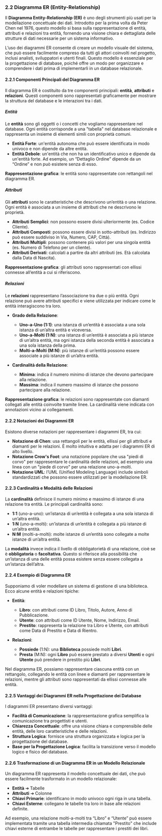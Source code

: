 ### 2.2 Diagramma ER (Entity-Relationship)

Il **Diagramma Entity-Relationship (ER)** è uno degli strumenti più usati per la modellazione concettuale dei dati. Introdotto per la prima volta da Peter Chen nel 1976, questo modello si basa sulla rappresentazione di entità, attributi e relazioni tra entità, fornendo una visione chiara e dettagliata delle strutture di dati necessarie per un sistema informativo.

L’uso dei diagrammi ER consente di creare un modello visuale del sistema, che può essere facilmente compreso da tutti gli attori coinvolti nel progetto, inclusi analisti, sviluppatori e utenti finali. Questo modello è essenziale per la progettazione di database, poiché offre un modo per organizzare e comprendere i dati prima di implementarli in un database relazionale.

#### 2.2.1 Componenti Principali del Diagramma ER

Il diagramma ER è costituito da tre componenti principali: **entità**, **attributi** e **relazioni**. Questi componenti sono rappresentati graficamente per mostrare la struttura del database e le interazioni tra i dati.

##### Entità

Le **entità** sono gli oggetti o i concetti che vogliamo rappresentare nel database. Ogni entità corrisponde a una "tabella" nel database relazionale e rappresenta un insieme di elementi simili con proprietà comuni.

- **Entità Forte**: un'entità autonoma che può essere identificata in modo univoco e non dipende da altre entità.
- **Entità Debole**: un'entità che non ha un identificativo unico e dipende da un'entità forte. Ad esempio, un “Dettaglio Ordine” dipende da un “Ordine” e non può esistere senza di esso.

**Rappresentazione grafica**: le entità sono rappresentate con rettangoli nel diagramma ER.

##### Attributi

Gli **attributi** sono le caratteristiche che descrivono un’entità o una relazione. Ogni entità è associata a un insieme di attributi che ne descrivono le proprietà.

- **Attributi Semplici**: non possono essere divisi ulteriormente (es. Codice Cliente).
- **Attributi Composti**: possono essere divisi in sotto-attributi (es. Indirizzo può essere suddiviso in Via, Numero, CAP, Città).
- **Attributi Multipli**: possono contenere più valori per una singola entità (es. Numero di Telefono per un cliente).
- **Attributi Derivati**: calcolati a partire da altri attributi (es. Età calcolata dalla Data di Nascita).

**Rappresentazione grafica**: gli attributi sono rappresentati con ellissi connesse all’entità a cui si riferiscono.

##### Relazioni

Le **relazioni** rappresentano l’associazione tra due o più entità. Ogni relazione può avere attributi specifici e viene utilizzata per indicare come le entità interagiscono tra loro.

- **Grado della Relazione**:
  - **Uno-a-Uno (1:1)**: una istanza di un’entità è associata a una sola istanza di un’altra entità e viceversa. 
  - **Uno-a-Molti (1:N)**: una istanza di un’entità è associata a più istanze di un’altra entità, ma ogni istanza della seconda entità è associata a una sola istanza della prima.
  - **Molti-a-Molti (M:N)**: più istanze di un’entità possono essere associate a più istanze di un’altra entità.

- **Cardinalità della Relazione**: 
  - **Minima**: indica il numero minimo di istanze che devono partecipare alla relazione.
  - **Massima**: indica il numero massimo di istanze che possono partecipare alla relazione.

**Rappresentazione grafica**: le relazioni sono rappresentate con diamanti collegati alle entità coinvolte tramite linee. La cardinalità viene indicata con annotazioni vicino ai collegamenti.

#### 2.2.2 Notazioni dei Diagrammi ER

Esistono diverse notazioni per rappresentare i diagrammi ER, tra cui:

- **Notazione di Chen**: usa rettangoli per le entità, ellissi per gli attributi e diamanti per le relazioni. È molto intuitiva e adatta per i diagrammi ER di alto livello.
- **Notazione Crow's Foot**: una notazione popolare che usa "piedi di corvo" per rappresentare le cardinalità delle relazioni, ad esempio una linea con un "piede di corvo" per una relazione uno-a-molti.
- **Notazione UML**: l’UML (Unified Modeling Language) include simboli standardizzati che possono essere utilizzati per la modellazione ER. 

#### 2.2.3 Cardinalità e Modalità delle Relazioni

La **cardinalità** definisce il numero minimo e massimo di istanze di una relazione tra entità. Le principali cardinalità sono:
   - **1:1** (uno-a-uno): un’istanza di un’entità è collegata a una sola istanza di un’altra entità.
   - **1:N** (uno-a-molti): un’istanza di un’entità è collegata a più istanze di un’altra entità.
   - **N:M** (molti-a-molti): molte istanze di un’entità sono collegate a molte istanze di un’altra entità.

La **modalità** invece indica il livello di obbligatorietà di una relazione, cioè se è **obbligatoria** o **facoltativa**. Questo si riferisce alla possibilità che un’istanza di una delle entità possa esistere senza essere collegata a un’istanza dell’altra.

#### 2.2.4 Esempio di Diagramma ER

Supponiamo di voler modellare un sistema di gestione di una biblioteca. Ecco alcune entità e relazioni tipiche:

- **Entità**:
  - **Libro**: con attributi come ID Libro, Titolo, Autore, Anno di Pubblicazione.
  - **Utente**: con attributi come ID Utente, Nome, Indirizzo, Email.
  - **Prestito**: rappresenta la relazione tra Libro e Utente, con attributi come Data di Prestito e Data di Rientro.

- **Relazioni**:
  - **Possiede** (1:N): una **Biblioteca** possiede molti **Libri**.
  - **Presta** (M:N): ogni **Libro** può essere prestato a diversi **Utenti** e ogni **Utente** può prendere in prestito più **Libri**.

Nel diagramma ER, possiamo rappresentare ciascuna entità con un rettangolo, collegando le entità con linee e diamanti per rappresentare le relazioni, mentre gli attributi sono rappresentati da ellissi connesse alle entità.

#### 2.2.5 Vantaggi dei Diagrammi ER nella Progettazione dei Database

I diagrammi ER presentano diversi vantaggi:

- **Facilità di Comunicazione**: la rappresentazione grafica semplifica la comunicazione tra progettisti e utenti.
- **Chiarezza Concettuale**: offre una visione chiara e comprensibile delle entità, delle loro caratteristiche e delle relazioni.
- **Struttura Logica**: fornisce una struttura organizzata e logica per la progettazione del database.
- **Base per la Progettazione Logica**: facilita la transizione verso il modello logico e fisico del database.

#### 2.2.6 Trasformazione di un Diagramma ER in un Modello Relazionale

Un diagramma ER rappresenta il modello concettuale dei dati, che può essere facilmente trasformato in un modello relazionale:
   - **Entità** ➔ Tabelle
   - **Attributi** ➔ Colonne
   - **Chiavi Primarie**: identificano in modo univoco ogni riga in una tabella.
   - **Chiavi Esterne**: collegano le tabelle tra loro in base alle relazioni definite.

Ad esempio, una relazione molti-a-molti tra “Libro” e “Utente” può essere implementata tramite una tabella intermedia chiamata "Prestito" che include chiavi esterne di entrambe le tabelle per rappresentare i prestiti dei libri.
